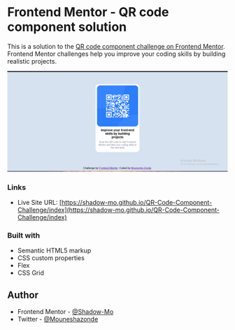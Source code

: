 # Frontend Mentor - QR code component solution

This is a solution to the [QR code component challenge on Frontend Mentor](https://www.frontendmentor.io/challenges/qr-code-component-iux_sIO_H). Frontend Mentor challenges help you improve your coding skills by building realistic projects. 

![screeenshot](qr-code-component.jpeg)

### Links

- Live Site URL: [https://shadow-mo.github.io/QR-Code-Component-Challenge/index](https://shadow-mo.github.io/QR-Code-Component-Challenge/index)

### Built with

- Semantic HTML5 markup
- CSS custom properties
- Flex
- CSS Grid

## Author

- Frontend Mentor - [@Shadow-Mo]([https://www.frontendmentor.io/profile/yourusername](https://www.frontendmentor.io/profile/Shadow-Mo))
- Twitter - [@Mouneshazonde](https://www.twitter.com/Mouneshazonde)
